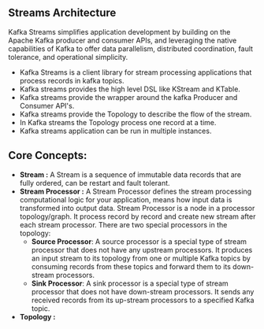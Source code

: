 ## Streams Architecture

Kafka Streams simplifies application development by building on the Apache Kafka producer and consumer APIs, and leveraging the native capabilities of Kafka to offer data parallelism, distributed coordination, fault tolerance, and operational simplicity.

 - Kafka Streams is a client library for stream processing applications that process records in kafka topics.
 - Kafka streams provides the high level DSL like KStream and KTable.
 - Kafka streams provide the wrapper around the kafka Producer and Consumer API's.
 - Kafka streams provide the Topology to describe the flow of the stream.
 - In Kafka streams the Topology process one record at a time.
 - Kafka streams application can be run in multiple instances. 

## Core Concepts:

 

 - **Stream :** A Stream is a sequence of immutable data records that are fully ordered, can be restart and fault tolerant.
 - **Stream Processor :**  A Stream Processor defines the stream processing computational logic for your application, means how input data is transformed into output data. Stream Processor is a node in a processor topology/graph. It process record by record and create new stream after each stream processor. There are two special processors in the topology:
	-   **Source Processor**: A source processor is a special type of  stream processor that does not have any upstream processors. It produces an input stream to its topology from one or multiple Kafka topics by consuming records from these topics and forward them to its down-stream processors.
	-   **Sink Processor**: A sink processor is a special type of stream processor that does not have down-stream processors. It sends any received records from its up-stream processors to a specified Kafka topic.
- **Topology :**

<!--stackedit_data:
eyJoaXN0b3J5IjpbMTAyNjAwNTU5NSwtNjc2MjEzOTY2LC0xMD
g4MjE0NTU0LC0xMTEzNTYzODI2LC0xOTQ0Njc3NDQwLDE2NzI4
ODM3MzEsLTc0NTU4NDcxMywtNjQ3Mjk5Njc4LDQwODIwMzQ4Ni
wtMTk0ODQ1Mzk2NSw2NjM1MzQ4NjgsMzYwNDgwNjgwLDEwMTgx
MDAyMTMsMTU2Mjc3NTU2Nyw1NDUxMTYzMjMsMTY5MzM4OTY1OS
wtMzU5MTQ1MzU5LDQ3NjQzNTA0NywtMTE3NTUzNjg3OSw2Mjk4
MDI3NzNdfQ==
-->